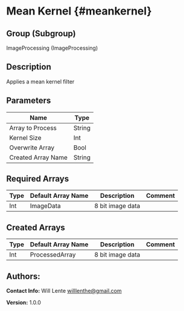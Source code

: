 Mean Kernel {#meankernel}
=====

## Group (Subgroup) ##
ImageProcessing (ImageProcessing)

## Description ##
Applies a mean kernel filter

## Parameters ##
| Name             | Type |
|------------------|------|
| Array to Process | String |
| Kernel Size | Int |
| Overwrite Array| Bool |
| Created Array Name | String |


## Required Arrays ##

| Type | Default Array Name | Description | Comment |
|------|--------------------|-------------|---------|
| Int | ImageData | 8 bit image data       | |


## Created Arrays ##

| Type | Default Array Name | Description | Comment |
|------|--------------------|-------------|---------|
| Int | ProcessedArray | 8 bit image data       | |



## Authors: ##

**Contact Info:** Will Lente willlenthe@gmail.com

**Version:** 1.0.0


